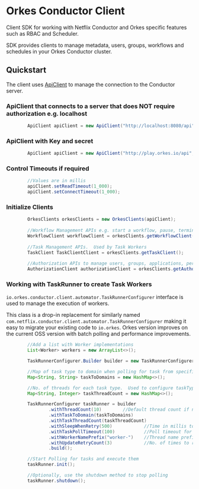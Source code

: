 # Orkes Conductor Client
Client SDK for working with Netflix Conductor and Orkes specific features such as RBAC and Scheduler.

SDK provides clients to manage metadata, users, groups, workflows and schedules in your Orkes Conductor cluster.

## Quickstart
The client uses [ApiClient](src/main/java/io/orkes/conductor/client/ApiClient.java) to manage the connection to the Conductor server.

### ApiClient that connects to a server that does NOT require authorization e.g. localhost
```java
        ApiClient apiClient = new ApiClient("http://localhost:8080/api");
```
### ApiClient with Key and secret
```java
        ApiClient apiClient = new ApiClient("http://play.orkes.io/api", KEY, SECRET);
```
### Control Timeouts if required
```java
        //Values are in millis
        apiClient.setReadTimeout(1_000);
        apiClient.setConnectTimeout(1_000);
```

### Initialize Clients
```java
        OrkesClients orkesClients = new OrkesClients(apiClient);
        
        //Workflow Management APIs e.g. start a workflow, pause, terminate, search etc.
        WorkflowClient workflowClient = orkesClients.getWorkflowClient();
        
        //Task Management APIs.  Used by Task Workers
        TaskClient TaskClientClient = orkesClients.getTaskClient();
        
        //Authorization APIs to manage users, groups, applications, permissions, tags etc.
        AuthorizationClient authorizationClient = orkesClients.getAuthorizationClient();
```

### Working with TaskRunner to create Task Workers
`io.orkes.conductor.client.automator.TaskRunnerConfigurer` interface is used to manage the execution of workers.

This class is a drop-in replacement for similarly named `com.netflix.conductor.client.automator.TaskRunnerConfigurer` making it easy to migrate your existing code to `io.orkes`.
Orkes version improves on the current OSS version with batch polling and performance improvements.

```java
        //Add a list with Worker implementations
        List<Worker> workers = new ArrayList<>();

        TaskRunnerConfigurer.Builder builder = new TaskRunnerConfigurer.Builder(taskClient, workers);

        //Map of task type to domain when polling for task from specific domains
        Map<String, String> taskToDomains = new HashMap<>();

        //No. of threads for each task type.  Used to configure taskType specific thread count for execution
        Map<String, Integer> taskThreadCount = new HashMap<>();

        TaskRunnerConfigurer taskRunner = builder
                .withThreadCount(10)        //Default thread count if not specified in taskThreadCount
                .withTaskToDomain(taskToDomains)
                .withTaskThreadCount(taskThreadCount)
                .withSleepWhenRetry(500)            //Time in millis to sleep when retrying for a task update.  Default is 500ms
                .withTaskPollTimeout(100)           //Poll timeout for long-poll.  Default is 100ms
                .withWorkerNamePrefix("worker-")    //Thread name prefix for the task worker executor. Useful for logging
                .withUpdateRetryCount(3)            //No. of times to retry if task update fails.  defaults to 3
                .build();

        //Start Polling for tasks and execute them
        taskRunner.init();

        //Optionally, use the shutdown method to stop polling
        taskRunner.shutdown();
```